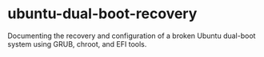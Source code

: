 # ubuntu-dual-boot-recovery
Documenting the recovery and configuration of a broken Ubuntu dual-boot system using GRUB, chroot, and EFI tools.
